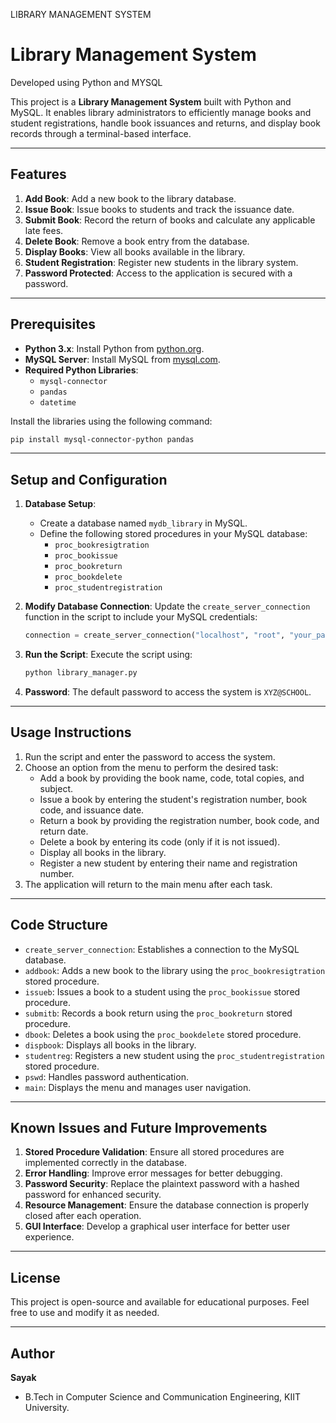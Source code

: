 LIBRARY MANAGEMENT SYSTEM
# Library Management System
Developed using Python and MYSQL

This project is a **Library Management System** built with Python and MySQL. It enables library administrators to efficiently manage books and student registrations, handle book issuances and returns, and display book records through a terminal-based interface.

---

## Features

1. **Add Book**: Add a new book to the library database.
2. **Issue Book**: Issue books to students and track the issuance date.
3. **Submit Book**: Record the return of books and calculate any applicable late fees.
4. **Delete Book**: Remove a book entry from the database.
5. **Display Books**: View all books available in the library.
6. **Student Registration**: Register new students in the library system.
7. **Password Protected**: Access to the application is secured with a password.

---

## Prerequisites

- **Python 3.x**: Install Python from [python.org](https://www.python.org/).
- **MySQL Server**: Install MySQL from [mysql.com](https://www.mysql.com/).
- **Required Python Libraries**:
  - `mysql-connector`
  - `pandas`
  - `datetime`

Install the libraries using the following command:
```bash
pip install mysql-connector-python pandas
```

---

## Setup and Configuration

1. **Database Setup**:
   - Create a database named `mydb_library` in MySQL.
   - Define the following stored procedures in your MySQL database:
     - `proc_bookresigtration`
     - `proc_bookissue`
     - `proc_bookreturn`
     - `proc_bookdelete`
     - `proc_studentregistration`

2. **Modify Database Connection**:
   Update the `create_server_connection` function in the script to include your MySQL credentials:
   ```python
   connection = create_server_connection("localhost", "root", "your_password", "mydb_library")
   ```

3. **Run the Script**:
   Execute the script using:
   ```bash
   python library_manager.py
   ```

4. **Password**:
   The default password to access the system is `XYZ@SCHOOL`.

---

## Usage Instructions

1. Run the script and enter the password to access the system.
2. Choose an option from the menu to perform the desired task:
   - Add a book by providing the book name, code, total copies, and subject.
   - Issue a book by entering the student's registration number, book code, and issuance date.
   - Return a book by providing the registration number, book code, and return date.
   - Delete a book by entering its code (only if it is not issued).
   - Display all books in the library.
   - Register a new student by entering their name and registration number.
3. The application will return to the main menu after each task.

---

## Code Structure

- `create_server_connection`: Establishes a connection to the MySQL database.
- `addbook`: Adds a new book to the library using the `proc_bookresigtration` stored procedure.
- `issueb`: Issues a book to a student using the `proc_bookissue` stored procedure.
- `submitb`: Records a book return using the `proc_bookreturn` stored procedure.
- `dbook`: Deletes a book using the `proc_bookdelete` stored procedure.
- `dispbook`: Displays all books in the library.
- `studentreg`: Registers a new student using the `proc_studentregistration` stored procedure.
- `pswd`: Handles password authentication.
- `main`: Displays the menu and manages user navigation.

---

## Known Issues and Future Improvements

1. **Stored Procedure Validation**:
   Ensure all stored procedures are implemented correctly in the database.
2. **Error Handling**:
   Improve error messages for better debugging.
3. **Password Security**:
   Replace the plaintext password with a hashed password for enhanced security.
4. **Resource Management**:
   Ensure the database connection is properly closed after each operation.
5. **GUI Interface**:
   Develop a graphical user interface for better user experience.

---

## License
This project is open-source and available for educational purposes. Feel free to use and modify it as needed.

---

## Author
**Sayak**
- B.Tech in Computer Science and Communication Engineering, KIIT University.


